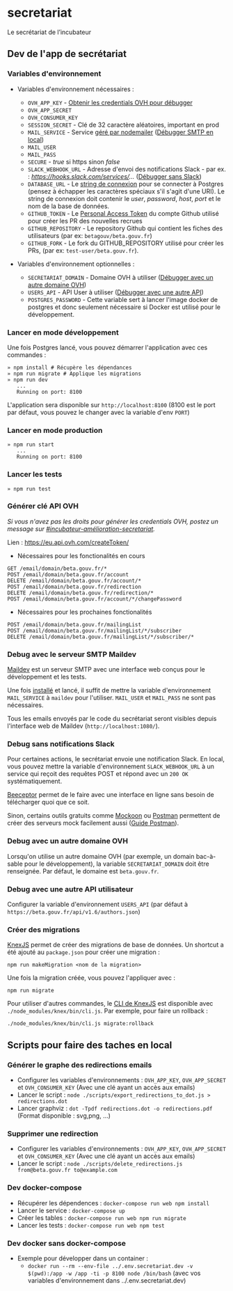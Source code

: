 # secretariat

Le secrétariat de l’incubateur

## Dev de l'app de secrétariat

### Variables d'environnement

- Variables d'environnement nécessaires :
   - `OVH_APP_KEY` - [Obtenir les credentials OVH pour débugger](#Générer-clé-API-OVH)
   - `OVH_APP_SECRET`
   - `OVH_CONSUMER_KEY`
   - `SESSION_SECRET` - Clé de 32 caractère aléatoires, important en prod
   - `MAIL_SERVICE` - Service [géré par nodemailer](https://nodemailer.com/smtp/well-known/) ([Débugger SMTP en local](#Debug-avec-le-serveur-SMTP-Maildev))
   - `MAIL_USER`
   - `MAIL_PASS`
   - `SECURE` - _true_ si https sinon _false_
   - `SLACK_WEBHOOK_URL` - Adresse d'envoi des notifications Slack - par ex. : _https://hooks.slack.com/services/..._ ([Débugger sans Slack](#Debug-sans-notifications-Slack))
   - `DATABASE_URL` - Le [string de connexion](https://www.postgresql.org/docs/current/libpq-connect.html#LIBPQ-CONNSTRING) pour se connecter à Postgres (pensez à échapper les caractères spéciaux s'il s'agit d'une URI). Le string de connexion doit contenir le *user*, *password*, *host*, *port* et le nom de la base de données.
   - `GITHUB_TOKEN` - Le [Personal Access Token](https://github.com/settings/tokens) du compte Github utilisé pour créer les PR des nouvelles recrues
   - `GITHUB_REPOSITORY` - Le repository Github qui contient les fiches des utilisateurs (par ex: `betagouv/beta.gouv.fr`)
   - `GITHUB_FORK` - Le fork du GITHUB_REPOSITORY utilisé pour créer les PRs, (par ex: `test-user/beta.gouv.fr`).

- Variables d'environnement optionnelles :
   - `SECRETARIAT_DOMAIN` - Domaine OVH à utiliser ([Débugger avec un autre domaine OVH](#Debug-avec-un-autre-domaine-OVH))
   - `USERS_API` - API User à utiliser ([Débugger avec une autre API](#Debug-avec-une-autre-API-utilisateur))
   - `POSTGRES_PASSWORD` - Cette variable sert à lancer l'image docker de postgres et donc seulement nécessaire si Docker est utilisé pour le développement.

### Lancer en mode développement

Une fois Postgres lancé, vous pouvez démarrer l'application avec ces commandes :

```
» npm install # Récupère les dépendances
» npm run migrate # Applique les migrations
» npm run dev
   ...
   Running on port: 8100
```
L'application sera disponible sur `http://localhost:8100` (8100 est le port par défaut, vous pouvez le changer avec la variable d'env `PORT`)

### Lancer en mode production

```
» npm run start
   ...
   Running on port: 8100
```

### Lancer les tests

```
» npm run test
```

### Générer clé API OVH

_Si vous n'avez pas les droits pour générer les credentials OVH, postez un message sur [#incubateur-amélioration-secretariat](https://startups-detat.slack.com/archives/C017J6CUN2V)._

Lien : https://eu.api.ovh.com/createToken/

- Nécessaires pour les fonctionalités en cours
```
GET /email/domain/beta.gouv.fr/*
POST /email/domain/beta.gouv.fr/account
DELETE /email/domain/beta.gouv.fr/account/*
POST /email/domain/beta.gouv.fr/redirection
DELETE /email/domain/beta.gouv.fr/redirection/*
POST /email/domain/beta.gouv.fr/account/*/changePassword
```

- Nécessaires pour les prochaines fonctionalités
```
POST /email/domain/beta.gouv.fr/mailingList
POST /email/domain/beta.gouv.fr/mailingList/*/subscriber
DELETE /email/domain/beta.gouv.fr/mailingList/*/subscriber/*
```

### Debug avec le serveur SMTP Maildev

[Maildev](http://maildev.github.io/maildev/) est un serveur SMTP avec une interface web conçus pour le développement et les tests.

Une fois [installé](http://maildev.github.io/maildev/#install) et lancé, il suffit de mettre la variable d'environnement `MAIL_SERVICE` à `maildev` pour l'utiliser. `MAIL_USER` et `MAIL_PASS` ne sont pas nécessaires.

Tous les emails envoyés par le code du secrétariat seront visibles depuis l'interface web de Maildev (`http://localhost:1080/`).

### Debug sans notifications Slack

Pour certaines actions, le secrétariat envoie une notification Slack. En local, vous pouvez mettre la variable d'environnement `SLACK_WEBHOOK_URL` à un service qui reçoit des requêtes POST et répond avec un `200 OK` systématiquement.

[Beeceptor](https://beeceptor.com/) permet de le faire avec une interface en ligne sans besoin de télécharger quoi que ce soit.

Sinon, certains outils gratuits comme [Mockoon](https://mockoon.com/) ou [Postman](https://www.postman.com/) permettent de créer des serveurs mock facilement aussi ([Guide Postman](https://learning.postman.com/docs/designing-and-developing-your-api/mocking-data/setting-up-mock/#creating-mock-servers-in-app)).

### Debug avec un autre domaine OVH

Lorsqu'on utilise un autre domaine OVH (par exemple, un domain bac-à-sable pour le développement), la variable `SECRETARIAT_DOMAIN` doit être renseignée. Par défaut, le domaine est `beta.gouv.fr`.

### Debug avec une autre API utilisateur

Configurer la variable d'environnement `USERS_API` (par défaut à `https://beta.gouv.fr/api/v1.6/authors.json`)

### Créer des migrations
[KnexJS](http://knexjs.org/#Migrations) permet de créer des migrations de base de données. Un shortcut a été ajouté au `package.json` pour créer une migration :

```
npm run makeMigration <nom de la migration>
```

Une fois la migration créée, vous pouvez l'appliquer avec :

```
npm run migrate
```

Pour utiliser d'autres commandes, le [CLI de KnexJS](http://knexjs.org/#Migrations) est disponible avec `./node_modules/knex/bin/cli.js`. Par exemple, pour faire un rollback :

```
./node_modules/knex/bin/cli.js migrate:rollback
```

## Scripts pour faire des taches en local

### Générer le graphe des redirections emails

- Configurer les variables d'environnements : `OVH_APP_KEY`, `OVH_APP_SECRET` et `OVH_CONSUMER_KEY` (Avec une clé ayant un accès aux emails)
- Lancer le script : `node ./scripts/export_redirections_to_dot.js > redirections.dot`
- Lancer graphviz : `dot -Tpdf redirections.dot -o redirections.pdf` (Format disponible : svg,png, ...)

### Supprimer une redirection

- Configurer les variables d'environnements : `OVH_APP_KEY`, `OVH_APP_SECRET` et `OVH_CONSUMER_KEY` (Avec une clé ayant un accès aux emails)
- Lancer le script : `node ./scripts/delete_redirections.js from@beta.gouv.fr to@example.com`

### Dev docker-compose

- Récupérer les dépendences : `docker-compose run web npm install`
- Lancer le service : `docker-compose up`
- Créer les tables : `docker-compose run web npm run migrate`
- Lancer les tests : `docker-compose run web npm test`

### Dev docker sans docker-compose

- Exemple pour développer dans un container :
	- `docker run --rm --env-file ../.env.secretariat.dev -v $(pwd):/app -w /app -ti -p 8100 node /bin/bash` (avec vos variables d'environnement dans ../.env.secretariat.dev)
